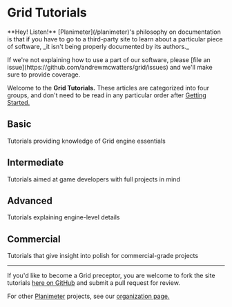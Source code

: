 Grid Tutorials
==============

<div class="alert alert-info">
  <p>
    **Hey! Listen!**
    [Planimeter](/planimeter)'s philosophy on documentation is
    that if you have to go to a third-party site to learn about a particular
    piece of software, _it isn't being properly documented by its authors._
  </p>
  <p>
    If we're not explaining how to use a part of our software, please
    [file an issue](https://github.com/andrewmcwatters/grid/issues) and we'll
    make sure to provide coverage.
  </p>
</div>

Welcome to the **Grid Tutorials.** These articles are categorized into four
groups, and don't need to be read in any particular order after
[Getting Started.](tutorials/Getting_Started)

Basic
-----
Tutorials providing knowledge of Grid engine essentials

Intermediate
------------
Tutorials aimed at game developers with full projects in mind

Advanced
--------
Tutorials explaining engine-level details

Commercial
----------
Tutorials that give insight into polish for commercial-grade projects

---

If you'd like to become a Grid preceptor, you are welcome to fork the site
tutorials [here on GitHub](https://github.com/andrewmcwatters/grid) and submit a
pull request for review.

For other [Planimeter](/planimeter) projects, see our
[organization page.](https://github.com/Planimeter)

